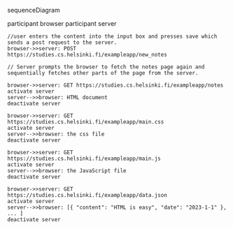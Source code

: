 sequenceDiagram

participant browser
participant server

    //user enters the content into the input box and presses save which sends a post request to the server.
    browser->>server: POST https://studies.cs.helsinki.fi/exampleapp/new_notes

    // Server prompts the browser to fetch the notes page again and sequentially fetches other parts of the page from the server.

    browser->>server: GET https://studies.cs.helsinki.fi/exampleapp/notes
    activate server
    server-->>browser: HTML document
    deactivate server

    browser->>server: GET https://studies.cs.helsinki.fi/exampleapp/main.css
    activate server
    server-->>browser: the css file
    deactivate server

    browser->>server: GET https://studies.cs.helsinki.fi/exampleapp/main.js
    activate server
    server-->>browser: the JavaScript file
    deactivate server

    browser->>server: GET https://studies.cs.helsinki.fi/exampleapp/data.json
    activate server
    server-->>browser: [{ "content": "HTML is easy", "date": "2023-1-1" }, ... ]
    deactivate server
